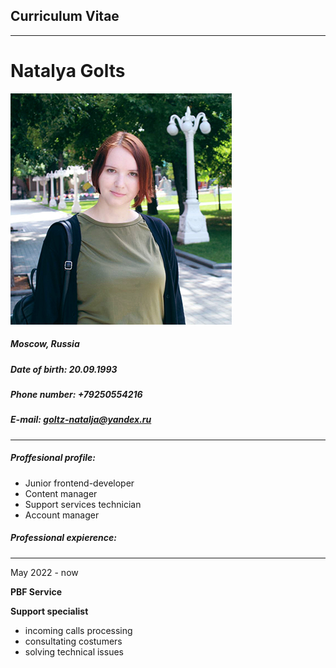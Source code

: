 ## Curriculum Vitae
---------
# Natalya Golts
![my pic](https://github.com/NataljaGoltz/rsschool-cv/blob/gh-pages/myphoto.jpg)
##### Moscow, Russia
##### Date of birth: 20.09.1993
##### Phone number: +79250554216
##### E-mail: goltz-natalja@yandex.ru
---------

##### Proffesional profile:
- Junior frontend-developer
- Content manager
- Support services technician
- Account manager

##### Professional expierence:
---------
May 2022 - now

__PBF Service__

__Support specialist__
* incoming calls processing
* consultating costumers
* solving technical issues 
